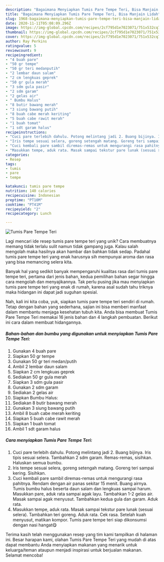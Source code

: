 ```yaml
---
description: "Bagaimana Menyiapkan Tumis Pare Tempe Teri, Bisa Manjain Lidah"
title: "Bagaimana Menyiapkan Tumis Pare Tempe Teri, Bisa Manjain Lidah"
slug: 1968-bagaimana-menyiapkan-tumis-pare-tempe-teri-bisa-manjain-lidah
date: 2020-11-11T05:08:09.296Z
image: https://img-global.cpcdn.com/recipes/2cf795d1e7023071/751x532cq70/tumis-pare-tempe-teri-foto-resep-utama.jpg
thumbnail: https://img-global.cpcdn.com/recipes/2cf795d1e7023071/751x532cq70/tumis-pare-tempe-teri-foto-resep-utama.jpg
cover: https://img-global.cpcdn.com/recipes/2cf795d1e7023071/751x532cq70/tumis-pare-tempe-teri-foto-resep-utama.jpg
author: Ray Perkins
ratingvalue: 5
reviewcount: 9
recipeingredient:
- "4 buah pare"
- "50 gr tempe"
- "50 gr teri medanputih"
- "2 lembar daun salam"
- "2 cm lengkuas geprek"
- "50 gr gula merah"
- "3 sdm gula pasir"
- "2 sdm garam"
- "2 gelas air"
- " Bumbu Halus"
- "8 butir bawang merah"
- "3 siung bawang putih"
- "8 buah cabe merah keriting"
- "5 buah cabe rawit merah"
- "1 buah tomat"
- "1 sdt garam halus"
recipeinstructions:
- "Cuci pare terlebih dahulu. Potong melintang jadi 2. Buang bijinya. Iris tipis sesuai selera. Tambahkan 2 sdm garam. Remas-remas, sisihkan. Haluskan semua bumbu."
- "Iris tempe sesuai selera, goreng setengah matang. Goreng teri sampai kering. Sisihkan."
- "Cuci kembali pare sambil diremas-remas untuk mengurangi rasa pahitnya. Rendam dengan air panas sekitar 15 menit. Buang airnya. Tumis bumbu halus beserta daun salam dan lengkuas sampai harum. Masukkan pare, aduk rata sampai agak layu. Tambahkan 1-2 gelas air. Masak sampai agak menyusut. Tambahkan kedua gula dan garam. Aduk rata."
- "Masukkan tempe, aduk rata. Masak sampai tekstur pare lunak (sesuai selera). Tambahkan teri goreng. Aduk rata. Cek rasa. Setelah kuah menyusut, matikan kompor. Tumis pare tempe teri siap dikonsumsi dengan nasi hangat😋"
categories:
- Resep
tags:
- tumis
- pare
- tempe

katakunci: tumis pare tempe 
nutrition: 140 calories
recipecuisine: Indonesian
preptime: "PT10M"
cooktime: "PT41M"
recipeyield: "2"
recipecategory: Lunch

---
```



![Tumis Pare Tempe Teri](https://img-global.cpcdn.com/recipes/2cf795d1e7023071/751x532cq70/tumis-pare-tempe-teri-foto-resep-utama.jpg)

Lagi mencari ide resep tumis pare tempe teri yang unik? Cara membuatnya memang tidak terlalu sulit namun tidak gampang juga. Kalau salah mengolah maka hasilnya akan hambar dan bahkan tidak sedap. Padahal tumis pare tempe teri yang enak harusnya sih mempunyai aroma dan rasa yang bisa memancing selera kita.



Banyak hal yang sedikit banyak mempengaruhi kualitas rasa dari tumis pare tempe teri, pertama dari jenis bahan, kedua pemilihan bahan segar hingga cara mengolah dan menyajikannya. Tak perlu pusing jika mau menyiapkan tumis pare tempe teri yang enak di rumah, karena asal sudah tahu triknya maka hidangan ini dapat jadi suguhan spesial.


Nah, kali ini kita coba, yuk, siapkan tumis pare tempe teri sendiri di rumah. Tetap dengan bahan yang sederhana, sajian ini bisa memberi manfaat dalam membantu menjaga kesehatan tubuh kita. Anda bisa membuat Tumis Pare Tempe Teri memakai 16 jenis bahan dan 4 langkah pembuatan. Berikut ini cara dalam membuat hidangannya.

<!--inarticleads1-->

##### Bahan-bahan dan bumbu yang digunakan untuk menyiapkan Tumis Pare Tempe Teri:

1. Gunakan 4 buah pare
1. Siapkan 50 gr tempe
1. Gunakan 50 gr teri medan/putih
1. Ambil 2 lembar daun salam
1. Siapkan 2 cm lengkuas geprek
1. Sediakan 50 gr gula merah
1. Siapkan 3 sdm gula pasir
1. Gunakan 2 sdm garam
1. Sediakan 2 gelas air
1. Siapkan  Bumbu Halus:
1. Sediakan 8 butir bawang merah
1. Gunakan 3 siung bawang putih
1. Ambil 8 buah cabe merah keriting
1. Siapkan 5 buah cabe rawit merah
1. Siapkan 1 buah tomat
1. Ambil 1 sdt garam halus




<!--inarticleads2-->

##### Cara menyiapkan Tumis Pare Tempe Teri:

1. Cuci pare terlebih dahulu. Potong melintang jadi 2. Buang bijinya. Iris tipis sesuai selera. Tambahkan 2 sdm garam. Remas-remas, sisihkan. Haluskan semua bumbu.
1. Iris tempe sesuai selera, goreng setengah matang. Goreng teri sampai kering. Sisihkan.
1. Cuci kembali pare sambil diremas-remas untuk mengurangi rasa pahitnya. Rendam dengan air panas sekitar 15 menit. Buang airnya. Tumis bumbu halus beserta daun salam dan lengkuas sampai harum. Masukkan pare, aduk rata sampai agak layu. Tambahkan 1-2 gelas air. Masak sampai agak menyusut. Tambahkan kedua gula dan garam. Aduk rata.
1. Masukkan tempe, aduk rata. Masak sampai tekstur pare lunak (sesuai selera). Tambahkan teri goreng. Aduk rata. Cek rasa. Setelah kuah menyusut, matikan kompor. Tumis pare tempe teri siap dikonsumsi dengan nasi hangat😋




Terima kasih telah menggunakan resep yang tim kami tampilkan di halaman ini. Besar harapan kami, olahan Tumis Pare Tempe Teri yang mudah di atas dapat membantu Anda menyiapkan makanan yang menarik untuk keluarga/teman ataupun menjadi inspirasi untuk berjualan makanan. Selamat mencoba!
